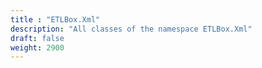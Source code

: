 ```yaml
---
title : "ETLBox.Xml"
description: "All classes of the namespace ETLBox.Xml"
draft: false
weight: 2900
---
```

